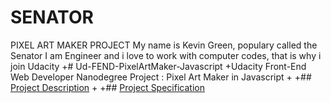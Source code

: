 # SENATOR
PIXEL ART MAKER PROJECT
My name is Kevin Green, populary called the Senator
I am Engineer and i love to work with computer codes, that is why i join Udacity
+# Ud-FEND-PixelArtMaker-Javascript
+Udacity Front-End Web Developer Nanodegree Project : Pixel Art Maker in Javascript
+
+## [Project Description](Project_Description.md)
+
+## [Project Specification](Project_Specification.md)
